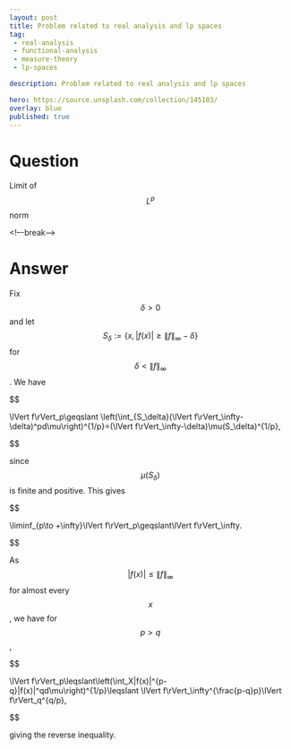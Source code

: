 ```yaml
---
layout: post
title: Problem related to real analysis and lp spaces
tag:
 - real-analysis
 - functional-analysis
 - measure-theory
 - lp-spaces

description: Problem related to real analysis and lp spaces

hero: https://source.unsplash.com/collection/145103/
overlay: blue 
published: true
---
```


# Question 

Limit of $$L^p$$ norm

<!–-break-–>



# Answer 


Fix $$\delta>0$$ and let 
$$S_\delta:=\{x,|f(x)|\geqslant \lVert f\rVert_\infty-\delta\}$$ 
for $$\delta<\lVert f\rVert_\infty$$. We have 


$$

\lVert f\rVert_p\geqslant \left(\int_{S_\delta}(\lVert f\rVert_\infty-\delta)^pd\mu\right)^{1/p}=(\lVert f\rVert_\infty-\delta)\mu(S_\delta)^{1/p},

$$


since $$\mu(S_\delta)$$ is finite and positive. 
 This gives 


$$

\liminf_{p\to +\infty}\lVert f\rVert_p\geqslant\lVert f\rVert_\infty.

$$


As 
$$|f(x)|\leqslant\lVert f\rVert_\infty$$ for almost every $$x$$, we have for $$p>q$$, 

$$


\lVert f\rVert_p\leqslant\left(\int_X|f(x)|^{p-q}|f(x)|^qd\mu\right)^{1/p}\leqslant \lVert f\rVert_\infty^{\frac{p-q}p}\lVert f\rVert_q^{q/p},

$$


giving the reverse inequality.

